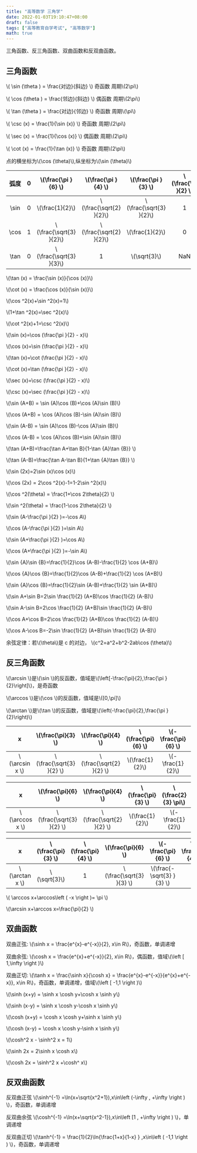 ```yaml
---
title: "高等数学 三角学"
date: 2022-01-03T19:10:47+08:00
draft: false
tags: ["高等教育自学考试", "高等数学"]
math: true
---
```


三角函数、反三角函数、双曲函数和反双曲函数。

<!--more-->

## 三角函数

\\( \sin (\theta ) = \frac{对边}{斜边} \\) 奇函数 周期\\(2\pi\\)

\\( \cos (\theta ) = \frac{邻边}{斜边} \\) 偶函数 周期\\(2\pi\\)

\\( \tan (\theta ) = \frac{对边}{邻边} \\) 奇函数 周期\\(\pi\\)

\\( \csc (x) = \frac{1}{\sin (x)} \\) 奇函数 周期\\(2\pi\\)

\\( \sec (x) = \frac{1}{\cos (x)} \\) 偶函数 周期\\(2\pi\\)

\\( \cot (x) = \frac{1}{\tan (x)} \\) 奇函数 周期\\(2\pi\\)

点的横坐标为\\(\cos (\theta)\\),纵坐标为\\(\sin (\theta)\\)

| 弧度 |  0  |   \\(\frac{\pi }{6} \\)   |   \\(\frac{\pi }{4} \\)   |   \\(\frac{\pi }{3} \\)   | \\(\frac{\pi }{2} \\) |
| :--: | :-: | :-----------------------: | :-----------------------: | :-----------------------: | :-------------------: |
| \sin |  0  |     \\(\frac{1}{2}\\)     | \\(\frac{\sqrt{2} }{2}\\) | \\(\frac{\sqrt{3} }{2}\\) |           1           |
| \cos |  1  | \\(\frac{\sqrt{3} }{2}\\) | \\(\frac{\sqrt{2} }{2}\\) |     \\(\frac{1}{2}\\)     |           0           |
| \tan |  0  | \\(\frac{\sqrt{3} }{3}\\) |             1             |      \\(\sqrt{3}\\)       |          NaN          |

\\(\tan (x) = \frac{\sin (x)}{\cos (x)}\\)

\\(\cot (x) = \frac{\cos (x)}{\sin (x)}\\)

\\(\cos ^2(x)+\sin ^2(x)=1\\)

\\(1+\tan ^2(x)=\sec ^2(x)\\)

\\(\cot ^2(x)+1=\csc ^2(x)\\)

\\(\sin (x)=\cos (\frac{\pi }{2} - x)\\)

\\(\cos (x)=\sin (\frac{\pi }{2} - x)\\)

\\(\tan (x)=\cot (\frac{\pi }{2} - x)\\)

\\(\cot (x)=\tan (\frac{\pi }{2} - x)\\)

\\(\sec (x)=\csc (\frac{\pi }{2} - x)\\)

\\(\csc (x)=\sec (\frac{\pi }{2} - x)\\)

\\(\sin (A+B) = \sin (A)\cos (B)+\cos (A)\sin (B)\\)

\\(\cos (A+B) = \cos (A)\cos (B)-\sin (A)\sin (B)\\)

\\(\sin (A-B) = \sin (A)\cos (B)-\cos (A)\sin (B)\\)

\\(\cos (A-B) = \cos (A)\cos (B)+\sin (A)\sin (B)\\)

\\(\tan (A+B)=\frac{\tan A+\tan B}{1-\tan {A}\tan {B}} \\)

\\(\tan (A-B)=\frac{\tan A-\tan B}{1+\tan {A}\tan {B}} \\)

\\(\sin (2x)=2\sin (x)\cos (x)\\)

\\(\cos (2x) = 2\cos ^2(x)-1=1-2\sin ^2(x)\\)

\\(\cos ^2(\theta) = \frac{1+\cos 2\theta}{2} \\)

\\(\sin ^2(\theta) = \frac{1-\cos 2\theta}{2} \\)

\\(\sin (A-\frac{\pi }{2} )=-\cos A\\)

\\(\cos (A-\frac{\pi }{2} )=\sin A\\)

\\(\sin (A+\frac{\pi }{2} )=\cos A\\)

\\(\cos (A+\frac{\pi }{2} )=-\sin A\\)

\\(\sin {A}\sin {B}=\frac{1}{2}\cos (A-B)-\frac{1}{2} \cos (A+B)\\)

\\(\cos {A}\cos {B}=\frac{1}{2}\cos (A-B)+\frac{1}{2} \cos (A+B)\\)

\\(\sin {A}\cos {B}=\frac{1}{2}\sin (A-B)+\frac{1}{2} \sin (A+B)\\)

\\(\sin A+\sin B=2\sin \frac{1}{2} (A+B)\cos \frac{1}{2} (A-B)\\)

\\(\sin A-\sin B=2\cos \frac{1}{2} (A+B)\sin \frac{1}{2} (A-B)\\)

\\(\cos A+\cos B=2\cos \frac{1}{2} (A+B)\cos \frac{1}{2} (A-B)\\)

\\(\cos A-\cos B=-2\sin \frac{1}{2} (A+B)\sin \frac{1}{2} (A-B)\\)

余弦定律：若\\(\theta\\)是 c 的对边，
\\(c^2=a^2+b^2-2ab\cos (\theta)\\)

## 反三角函数

\\(\arcsin \\)是\\(\sin \\)的反函数，值域是\\(\left[-\frac{\pi}{2},\frac{\pi }{2}\right]\\)，是奇函数

\\(\arccos \\)是\\(\cos \\)的反函数，值域是\\([0,\pi]\\)

\\(\arctan \\)是\\(\tan \\)的反函数，值域是\\(\left(-\frac{\pi}{2},\frac{\pi }{2}\right)\\)

|        x         |    \\(\frac{\pi}{3} \\)    |    \\(\frac{\pi}{4} \\)    | \\(\frac{\pi}{6} \\) | \\(-\frac{\pi}{6} \\) |    \\(-\frac{\pi}{4} \\)    | \\(-\frac{\pi}{3} \\)       |
| :--------------: | :------------------------: | :------------------------: | :------------------: | :-------------------: | :-------------------------: | --------------------------- |
| \\(\arcsin x \\) | \\(\frac{\sqrt{3} }{2} \\) | \\(\frac{\sqrt{2} }{2} \\) |  \\(\frac{1}{2}\\)   |  \\(-\frac{1}{2}\\)   | \\(-\frac{\sqrt{2} }{2} \\) | \\(-\frac{\sqrt{3} }{2} \\) |

|        x         |    \\(\frac{\pi}{6} \\)    |    \\(\frac{\pi}{4} \\)    | \\(\frac{\pi}{3} \\) | \\(\frac{2}{3} \pi\\) |    \\(\frac{3}{4} \pi\\)    | \\(\frac{5}{6} \pi\\)       |
| :--------------: | :------------------------: | :------------------------: | :------------------: | :-------------------: | :-------------------------: | --------------------------- |
| \\(\arccos x \\) | \\(\frac{\sqrt{3} }{2} \\) | \\(\frac{\sqrt{2} }{2} \\) |  \\(\frac{1}{2}\\)   |  \\(-\frac{1}{2}\\)   | \\(\frac{-\sqrt{2} }{2} \\) | \\(-\frac{\sqrt{3} }{2} \\) |

|        x         | \\(\frac{\pi}{3} \\) | \\(\frac{\pi}{4} \\) |    \\(\frac{\pi}{6} \\)    |    \\(-\frac{\pi}{6} \\)    | \\(-\frac{\pi}{4} \\) | \\(-\frac{\pi}{3} \\) |
| :--------------: | :------------------: | :------------------: | :------------------------: | :-------------------------: | :-------------------: | --------------------- |
| \\(\arctan x \\) |    \\(\sqrt{3}\\)    |          1           | \\(\frac{\sqrt{3} }{3} \\) | \\(\frac{-\sqrt{3} }{3} \\) |           1           | \\(-\sqrt{3}\\)       |

\\( \arccos x+\arccos\left ( -x \right )= \pi \\)

\\(\arcsin x+\arccos x=\frac{\pi}{2} \\)

## 双曲函数

双曲正弦: \\(\sinh x = \frac{e^{x}-e^{-x}}{2}, x\in R\\)，奇函数，单调递增

双曲余弦: \\(\cosh x = \frac{e^{x}+e^{-x}}{2}, x\in R\\)，偶函数，值域\\(\left [ 1,\infty \right )\\)

双曲正切: \\(\tanh x = \frac{\sinh x}{\cosh x} = \frac{e^{x}-e^{-x}}{e^{x}+e^{-x}}, x\in R\\)，奇函数，单调递增，值域\\(\left [ -1,1 \right )\\)

\\(\sinh (x+y) = \sinh x \cosh y+\cosh x \sinh y\\)

\\(\sinh (x-y) = \sinh x \cosh y-\cosh x \sinh y\\)

\\(\cosh (x+y) = \cosh x \cosh y+\sinh x \sinh y\\)

\\(\cosh (x-y) = \cosh x \cosh y-\sinh x \sinh y\\)

\\(\cosh^2 x - \sinh^2 x = 1\\)

\\(\sinh 2x = 2\sinh x \cosh x\\)

\\(\cosh 2x = \sinh^2 x +\cosh^ x\\)

## 反双曲函数

反双曲正弦 \\(\sinh^{-1} =\ln(x+\sqrt{x^2+1}),x\in\left (-\infty , +\infty \right ) \\)，奇函数，单调递增

反双曲余弦 \\(\cosh^{-1} =\ln(x+\sqrt{x^2-1}),x\in\left [1 , +\infty \right ) \\)，单调递增

反双曲正切 \\(\tanh^{-1} = \frac{1}{2}\ln{\frac{1+x}{1-x} } ,x\in\left ( -1,1 \right ) \\)，奇函数，单调递增
